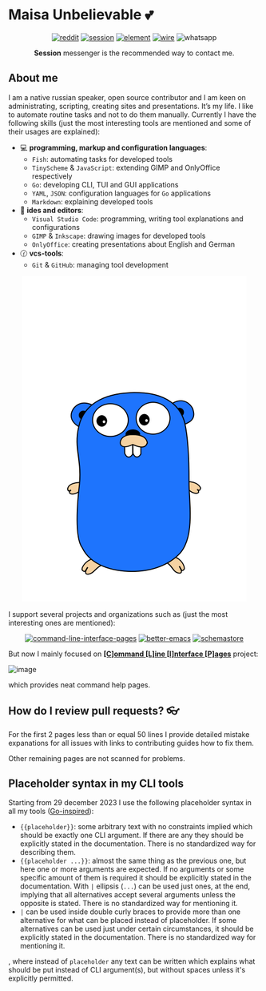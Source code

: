 # Maisa Unbelievable 💕

<div align="center">

[![reddit](https://img.shields.io/badge/Reddit-FF4500?logo=reddit&logoColor=white)](https://www.reddit.com/user/EmilyGraceSeville7cf)
[![session](https://img.shields.io/badge/Session-004b44?logo=session&logoColor=white)](https://github.com/EmilyGraceSeville7cf/EmilyGraceSeville7cf/blob/main/ids/session-qr-code.png)
[![element](https://img.shields.io/badge/Element-@emilygraceseville7cf:matrix.org-0DBD8B?logo=element&labelColor=454545&logoColor=white)](https://github.com/EmilyGraceSeville7cf/EmilyGraceSeville7cf/blob/main/infos/no-profile-link-supported.md)
[![wire](https://img.shields.io/badge/Wire-@emilygraceseville7cf-454545?logo=wire&labelColor=white&logoColor=black)](https://github.com/EmilyGraceSeville7cf/EmilyGraceSeville7cf/blob/main/infos/no-profile-link-supported.md)
![whatsapp](https://img.shields.io/badge/+7%20999%20808%2009%2030-10B418?logo=whatsapp&logoColor=white)

**Session** messenger is the recommended way to contact me.
</div>

## About me

I am a native russian speaker, open source contributor and I am keen on
administrating, scripting, creating sites and presentations. It’s my life. I
like to automate routine tasks and not to do them manually. Currently I have the
following skills (just the most interesting tools are mentioned and some of
their usages are explained):

- :computer: **programming, markup and configuration languages**:
  - `Fish`: automating tasks for developed tools
  - `TinyScheme` & `JavaScript`: extending GIMP and OnlyOffice respectively
  - `Go`: developing CLI, TUI and GUI applications
  - `YAML`, `JSON`: configuration languages for `Go` applications
  - `Markdown`: explaining developed tools
- :memo: **ides and editors**:
  - `Visual Studio Code`: programming, writing tool explanations and
    configurations
  - `GIMP` & `Inkscape`: drawing images for developed tools
  - `OnlyOffice`: creating presentations about English and German
- :clock130: **vcs-tools**:
  - `Git` & `GitHub`: managing tool development

<div align="center">

![gopher](./animated-jumping-gopher.gif)

</div>

I support several projects and organizations such as (just the most interesting ones are mentioned):

<div align="center">

[![command-line-interface-pages](https://img.shields.io/badge/Command%20Line%20Interface%20Pages:%20organization-owner%20%26%20author-a32236?labelColor=ed425c&style=flat-square)](https://github.com/command-line-interface-pages)
[![better-emacs](https://img.shields.io/badge/Better%20Emacs:%20organization-owner%20%26%20author-a32236?labelColor=ed425c&style=flat-square)](https://github.com/emilyseville7cfg-better-emacs)
[![schemastore](https://img.shields.io/badge/SchemaStore:%20json%20schemas-contributor-a32236?labelColor=ed425c&style=flat-square)](https://github.com/SchemaStore/schemastore/pulls/EmilySeville7cfg) 

</div>

But now I mainly focused on [**[C]ommand [L]ine [I]nterface [P]ages**](https://github.com/command-line-interface-pages/prototypes/tree/main/clip-view) project:

![image](https://user-images.githubusercontent.com/42812113/220039936-52d78a9f-4ef5-4a2f-9bdc-29f43d885ea7.png)

which provides neat command help pages.

## How do I review pull requests? 👓

For the first 2 pages less than or equal 50 lines I provide detailed mistake expanations for all issues
with links to contributing guides how to fix them.

Other remaining pages are not scanned for problems.

## Placeholder syntax in my CLI tools

Starting from 29 december 2023 I use the following placeholder syntax in all my tools ([Go-inspired](https://pkg.go.dev/text/template)):

- `{{placeholder}}`: some arbitrary text with no constraints implied which should be exactly one CLI argument.
  If there are any they should be explicitly stated in the documentation.
  There is no standardized way for describing them.
- `{{placeholder ...}}`: almost the same thing as the previous one, but here one or more arguments are expected.
  If no arguments or some specific amount of them is required it should be explicitly stated in the documentation.
  With `|` ellipsis (`...`) can be used just ones, at the end, implying that all alternatives accept several arguments
  unless the opposite is stated.
  There is no standardized way for mentioning it.
- `|` can be used inside double curly braces to provide more than one alternative for what can be placed instead of placeholder.
  If some alternatives can be used just under certain circumstances, it should be explicitly stated in the documentation.
  There is no standardized way for mentioning it.

, where instead of `placeholder` any text can be written which explains what should be put instead of CLI argument(s),
but without spaces unless it's explicitly permitted.
